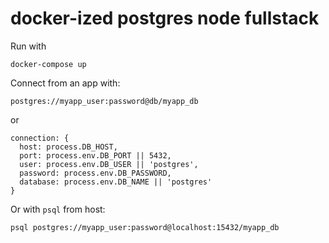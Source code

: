 # docker-ized postgres node fullstack

Run with
```
docker-compose up
```

Connect from an app with: 

```
postgres://myapp_user:password@db/myapp_db
```
or
```
connection: {
  host: process.DB_HOST,
  port: process.env.DB_PORT || 5432,
  user: process.env.DB_USER || 'postgres',
  password: process.env.DB_PASSWORD,
  database: process.env.DB_NAME || 'postgres'
}
```

Or with `psql` from host:
```
psql postgres://myapp_user:password@localhost:15432/myapp_db
```

